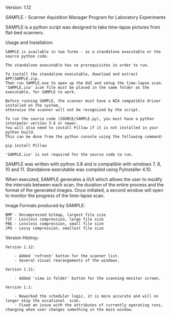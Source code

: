 Version: 1.12

SAMPLE - Scanner Aquisition Manager Program for Laboratory Experiments

SAMPLE is a python script was designed to take time-lapse pictures from flat-bed scanners.

Usage and Installation:
	
	SAMPLE is available in two forms - as a standalone executable or the source python code.
	
	The standalone executable has no prerequisites in order to run. 
	
	To install the standalone executable, download and extract APP/SAMPLE.zip. 
	Then run SAMPLE.exe to open up the GUI and setup the time-lapse scan.
	'SAMPLE.ico' icon file must be placed in the same folder as the executable, for SAMPLE to work.
	
    Before running SAMPLE, the scanner must have a WIA compatible driver installed on the system, 
    otherwise the scanner will not be recognized by the script.
    
	To run the source code (SOURCE/SAMPLE.py), you must have a python interpeter version 3.6 or newer.
	You will also need to install Pillow if it is not installed in your python build.
	This can be done from the python console using the following command:
	
	pip install Pillow
	
	'SAMPLE.ico' is not required for the source code to run.
	
SAMPLE was written with python 3.8 and is compatible with windows 7, 8, 10 and 11.
Standalone executable was compiled using PyInstaller 4.10.

When executed, SAMPLE generates a GUI which allows the user to modify the intervals between each scan, 
the duration of the entire process and the format of the generated images.
Once initiated, a second window will open to monitor the progress of the time-lapse scan.

Image Formats produced by SAMPLE:

    BMP - Uncompressed bitmap, largest file size
    TIF - Lossless compression, large file size
    PNG - Lossless compression, small file size
    JPG - Lossy compression, smallest file size
    
Version Histroy:
	
    Version 1.12:
	
		- Added 'refresh' button for the scanner list.
		- Several visual rearangements of the windows.
		
    Version 1.11:
	
		- Added 'view in folder' button for the scanning monitor screen.
		
    Version 1.1:
	
		- Reworked the scheduler logic, it is more accurate and will no longer skip the occational  scan.
		- Fixed an issue with the attributes of currently operating runs, changing when user changes something in the main window.